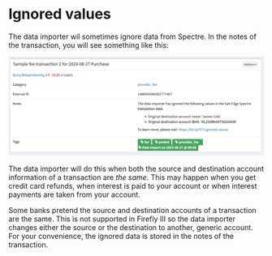# Ignored values

The data importer wil sometimes ignore data from Spectre. In the notes of the transaction, you will see something like this:

![An example error message](../../images/explanation/data-importer/ignored.png)

The data importer will do this when both the source and destination account information of a transaction are *the same*. This may happen when you get credit card refunds, when interest is paid to your account or when interest payments are taken from your account.

Some banks pretend the source and destination accounts of a transaction are the same. This is not supported in Firefly III so the data importer changes either the source or the destination to another, generic account. For your convenience, the ignored data is stored in the notes of the transaction.
